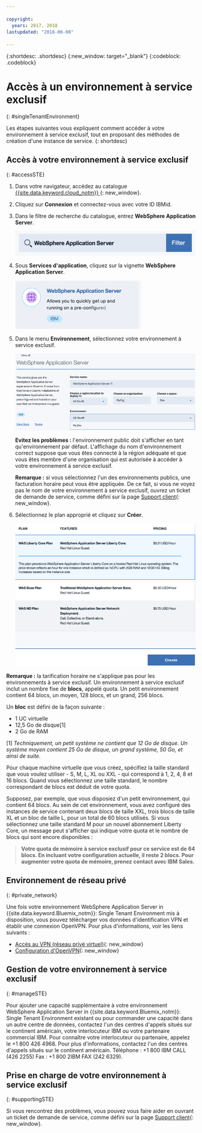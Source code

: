 ```yaml
---

copyright:
  years: 2017, 2018
lastupdated: "2018-06-08"

---
```


{:shortdesc: .shortdesc}
{:new_window: target="_blank"}
{:codeblock: .codeblock}

# Accès à un environnement à service exclusif
{: #singleTenantEnvironment}


Les étapes suivantes vous expliquent comment accéder à votre environnement à service exclusif, tout en proposant des méthodes de création d'une instance de service.
{: shortdesc}


## Accès à votre environnement à service exclusif
{: #accessSTE}

1. Dans votre navigateur, accédez au catalogue [{{site.data.keyword.cloud_notm}} ](https://console.bluemix.net/catalog/){: new_window}.

2. Cliquez sur **Connexion** et connectez-vous avec votre ID IBMid.

6. Dans le filtre de recherche du catalogue, entrez **WebSphere Application Server**.

    ![alt text](images/filter.png "Filtre de recherche")

7. Sous **Services d'application**, cliquez sur la vignette **WebSphere Application Server**.

    ![alt text](images/iconWAS.png "Vignette WebSphere Application Server")

8. Dans le menu **Environnement**, sélectionnez votre environnement à service exclusif.

    ![alt text](images/environmentSTE.png "Nom de l'environnement à service exclusif")

    **Evitez les problèmes :** l'environnement public doit s'afficher en tant qu'environnement par défaut. L'affichage du nom d'environnement correct suppose que vous êtes connecté à la région adéquate et que vous êtes membre d'une organisation qui est autorisée à accéder à votre environnement à service exclusif.

    **Remarque :** si vous sélectionnez l'un des environnements publics, une facturation horaire peut vous être appliquée. De ce fait, si vous ne voyez pas le nom de votre environnement à service exclusif, ouvrez un ticket de demande de service, comme défini sur la page [Support client](https://console.bluemix.net/docs/support/index.html#contacting-support){: new_window}.

9. Sélectionnez le plan approprié et cliquez sur **Créer**.

    ![alt text](images/createSTE.png "Choix d'un plan et création de votre service")


**Remarque :** la tarification horaire ne s'applique pas pour les environnements à service exclusif. Un environnement à service exclusif inclut un nombre fixe de **blocs**, appelé quota. Un petit environnement contient 64 blocs, un moyen, 128 blocs, et un grand, 256 blocs.

Un **bloc** est défini de la façon suivante :
  * 1 UC virtuelle
  * 12,5 Go de disque[1]
  * 2 Go de RAM

[1] *Techniquement, un petit système ne contient que 12 Go de disque. Un système moyen contient 25 Go de disque, un grand système, 50 Go, et ainsi de suite.*

Pour chaque machine virtuelle que vous créez, spécifiez la taille standard que vous voulez utiliser - S, M, L, XL ou XXL - qui correspond à 1, 2, 4, 8 et 16 blocs. Quand vous sélectionnez une taille standard, le nombre correspondant de blocs est déduit de votre quota. 

Supposez, par exemple, que vous disposiez d'un petit environnement, qui contient 64 blocs. Au sein de cet environnement, vous avez configuré des instances de service contenant deux blocs de taille XXL, trois blocs de taille XL et un bloc de taille L, pour un total de 60 blocs utilisés. Si vous sélectionnez une taille standard M pour un nouvel abonnement Liberty Core, un message peut s'afficher qui indique votre quota et le nombre de blocs qui sont encore disponibles :

> **Votre quota de mémoire à service exclusif pour ce service est de 64 blocs. En incluant votre configuration actuelle, il reste 2 blocs. Pour augmenter votre quota de mémoire, prenez contact avec IBM Sales.**


## Environnement de réseau privé
{: #private_network}

Une fois votre environnement WebSphere Application Server in {{site.data.keyword.Bluemix_notm}}: Single Tenant Environment mis à disposition, vous pouvez télécharger vos données d'identification VPN et établir une connexion OpenVPN. Pour plus d'informations, voir les liens suivants : 

* [Accès au VPN (réseau privé virtuel)](https://console.bluemix.net/docs/services/ApplicationServeronCloud/networkEnvironment.html#vpnAccess){: new_window}
* [Configuration d'OpenVPN](https://console.bluemix.net/docs/services/ApplicationServeronCloud/systemAccess.html#setup_openvpn){: new_window}

## Gestion de votre environnement à service exclusif
{: #manageSTE}

Pour ajouter une capacité supplémentaire à votre environnement WebSphere Application Server in {{site.data.keyword.Bluemix_notm}}: Single Tenant Environment existant ou pour commander une capacité dans un autre centre de données, contactez l'un des centres d'appels situés sur le continent américain, votre interlocuteur IBM ou votre partenaire commercial IBM. Pour connaître votre interlocuteur ou partenaire, appelez le +1 800 426 4968. Pour plus d'informations, contactez l'un des centres d'appels situés sur le continent américain. Téléphone : +1 800 IBM CALL (426 2255) Fax : +1 800 2IBM FAX (242 6329).


## Prise en charge de votre environnement à service exclusif
{: #supportingSTE}

Si vous rencontrez des problèmes, vous pouvez vous faire aider en ouvrant un ticket de demande de service, comme défini sur la page [Support client](https://console.bluemix.net/docs/support/index.html#contacting-support){: new_window}.

